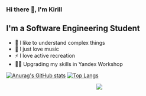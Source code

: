 ### Hi there 👋, I'm Kirill

## I'm a Software Engineering Student
- 💪 I like to understand complex things
- 🎉 I just love music
- ⚡ I love active recreation
- 🤹🏽 Upgrading my skills in Yandex Workshop

[![Anurag's GitHub stats](https://github-readme-stats.vercel.app/api?username=dkmfzf&hide=stars,contribs,prs)](https://github.com/anuraghazra/github-readme-stats)
[![Top Langs](https://github-readme-stats.vercel.app/api/top-langs/?username=dkmfzf)](https://github.com/anuraghazra/github-readme-stats&langs_count=10)

<div align="center">
    <img src="https://raw.githubusercontent.com/omidnikrah/profile-activity-generator/master/demo.png" />
</div>
